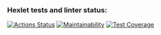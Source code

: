 ### Hexlet tests and linter status:
[![Actions Status](https://github.com/SashaTolkodubova/java-project-72/actions/workflows/hexlet-check.yml/badge.svg)](https://github.com/SashaTolkodubova/java-project-72/actions)
[![Maintainability](https://api.codeclimate.com/v1/badges/caa8ec8d38eb6311e98c/maintainability)](https://codeclimate.com/github/SashaTolkodubova/java-project-72/maintainability)
[![Test Coverage](https://api.codeclimate.com/v1/badges/caa8ec8d38eb6311e98c/test_coverage)](https://codeclimate.com/github/SashaTolkodubova/java-project-72/test_coverage)
